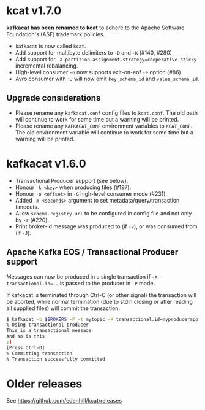 # kcat v1.7.0

**kafkacat has been renamed to kcat** to adhere to the
Apache Software Foundation's (ASF) trademark policies.

 * `kafkacat` is now called `kcat`.
 * Add support for multibyte delimiters to `-D` and `-K` (#140, #280)
 * Add support for `-X partition.assignment.strategy=cooperative-sticky` incremental rebalancing.
 * High-level consumer `-G` now supports exit-on-eof `-e` option (#86)
 * Avro consumer with -J will now emit `key_schema_id` and `value_schema_id`.

## Upgrade considerations

 * Please rename any `kafkacat.conf` config files to `kcat.conf`.
   The old path will continue to work for some time but a warning will be
   printed.
 * Please rename any `KAFKACAT_CONF` environment variables to `KCAT_CONF`.
   The old environment variable will continue to work for some time but a
   warning will be printed.



# kafkacat v1.6.0

 * Transactional Producer support (see below).
 * Honour `-k <key>` when producing files (#197).
 * Honour `-o <offset>` in `-G` high-level consumer mode (#231).
 * Added `-m <seconds>` argument to set metadata/query/transaction timeouts.
 * Allow `schema.registry.url` to be configured in config file and
   not only by `-r` (#220).
 * Print broker-id message was produced to (if `-v`),
   or was consumed from (if `-J`).

## Apache Kafka EOS / Transactional Producer support

Messages can now be produced in a single transaction if `-X transactional.id=..`
is passed to the producer in `-P` mode.

If kafkacat is terminated through Ctrl-C (or other signal) the transaction
will be aborted, while normal termination (due to stdin closing or after reading
all supplied files) will commit the transaction.

```bash
$ kafkacat -b $BROKERS -P -t mytopic -X transactional.id=myproducerapp
% Using transactional producer
This is a transactional message
And so is this
:)
[Press Ctrl-D]
% Committing transaction
% Transaction successfully committed
```


# Older releases

See https://github.com/edenhill/kcat/releases
